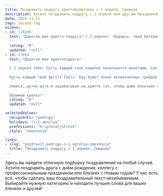 ```yaml
---
title: Поздравить подругу криптовалютчика с 1 апреля. Смешное
description: Хотите поздравить подругу с 1 апреля или другим праздником? Наш ИИ создаст незабываемое поздравление, а вы обязательно выделитесь среди других.  
date: 2024-11-11
tags: second tag
wishes:
- id: 118280
  text: "Дорогая моя крипто-подруга! С 1 апреля!  Надеюсь, твой биткоин сегодня не рухнет так же стремительно, как мои надежды на весеннее похудение.  Желаю тебе стабильного курса не только на бирже, но и в жизни, и чтобы все твои инвестиции в дружбу (в том числе и в меня!) приносили только прибыль!  Пусть этот день будет полон юмора,  а майнинг счастья — бесперебойным!
  "
  rating: "0"
  updated: "null"
- id: 27884
  text: "Дорогая моя криптоподруга!
  
  С 1 апреля тебя! Пусть каждый твой кошелек наполняется монетами, как коты - мышами! Желаю, чтобы курсы криптовалют поднимались так же быстро, как твое настроение в выходные, а сомнительные проекты обходили стороной, как налоговая проверка!
  
  Пусть каждый твой Aprils Fools' Day будет полон великолепных трейдов, а за каждой шуткой скрывается прибыльный альткойн. Пусть в нашем мире «памп» и «дамп» остается только для шуток, а не для портфеля!
  
  Смейся, шутки шути и зарабатывай на крипте так, чтобы даже блокчейн позавидовал твоей скорости!
  
  Обнимаю крепко!"
  rating: "0"
  updated: "null"

selectedValues:
  recipients: "podrugu"
  holidays: "s-1-aprelya"
  professions: "kriptovaljutchik"
  style: "smeshnoje"

links:
- slug: "pozdravit-podrugu-s-1-aprelya-smeshnoje"
  title: "Поздравить подругу с 1 апреля. Смешное"
---
```


Здесь вы найдете отличную подборку поздравлений на любой случай.
Хотите поздравить друга с днём рождения, коллегу с профессиональным праздником или близких с Новым годом? У нас есть всё, чтобы сделать ваш поздравительный текст незабываемым. Выбирайте нужную категорию и находите лучшие слова для ваших близких и друзей!
